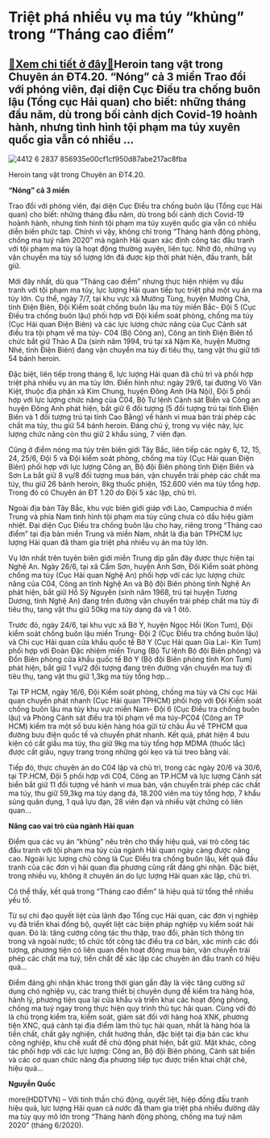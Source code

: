 Triệt phá nhiều vụ ma túy “khủng” trong “Tháng cao điểm”
========================================================

[:gift:Xem chi tiết ở đây:gift:](https://hddtvn.com/triet-pha-nhieu-vu-ma-tuy-khung-trong-thang-cao-diem/)Heroin tang vật trong Chuyên án ĐT4.20. “Nóng” cả 3 miền Trao đổi với phóng viên, đại diện Cục Điều tra chống buôn lậu (Tổng cục Hải quan) cho biết: những tháng đầu năm, dù trong bối cảnh dịch Covid-19 hoành hành, nhưng tình hình tội phạm ma túy xuyên quốc gia vẫn có nhiều …
-----------------------------------------------------------------------------------------------------------------------------------------------------------------------------------------------------------------------------------------------------------------------------------





![4412 6 2837 856935e00cf1cf950d87abe217ac8fba](https://haiquanonline.com.vn/stores/news_dataimages/anhnd/072020/15/17/in_article/4412_6-2837_856935e00cf1cf950d87abe217ac8fba.jpg?rt=20200716094535 "Heroin tang vật trong Chuyên án ĐT4.20.")


Heroin tang vật trong Chuyên án ĐT4.20.



**“Nóng” cả 3 miền**


Trao đổi với phóng viên, đại diện Cục Điều tra chống buôn lậu (Tổng cục Hải quan) cho biết: những tháng đầu năm, dù trong bối cảnh dịch Covid-19 hoành hành, nhưng tình hình tội phạm ma túy xuyên quốc gia vẫn có nhiều diễn biến phức tạp. Chính vì vậy, không chỉ trong “Tháng hành động phòng, chống ma tuý năm 2020” mà ngành Hải quan xác định công tác đấu tranh với tội phạm ma túy là hoạt động thường xuyên, liên tục. Nhờ đó, những vụ vận chuyển ma túy số lượng lớn đã được kịp thời phát hiện, đấu tranh, bắt giữ.


Mới đây nhất, dù qua “Tháng cao điểm” nhưng thực hiện nhiệm vụ đấu tranh với tội phạm ma túy, lực lượng Hải quan tiếp tục triệt phá một vụ án ma túy lớn. Cụ thể, ngày 7/7, tại khu vực xã Mường Tùng, huyện Mường Chà, tỉnh Điện Biên, Đội Kiểm soát chống buôn lậu ma túy miền Bắc- Đội 5 (Cục Điều tra chống buôn lậu) phối hợp với Đội kiểm soát phòng, chống ma túy (Cục Hải quan Điện Biên) và các lực lượng chức năng của Cục Cảnh sát điều tra tội phạm về ma túy- C04 (Bộ Công an), Công an tỉnh Điện Biên tổ chức bắt giữ Thào A Da (sinh năm 1994, trú tại xã Nậm Kè, huyện Mường Nhé, tỉnh Điện Biên) đang vận chuyển ma túy đi tiêu thụ, tang vật thu giữ tới 54 bánh heroin.


Đặc biệt, liên tiếp trong tháng 6, lực lượng Hải quan đã chủ trì và phối hợp triệt phá nhiều vụ án ma túy lớn. Điển hình như: ngày 29/6, tại đường Võ Văn Kiệt, thuộc địa phận xã Kim Chung, huyện Đông Anh (Hà Nội), Đội 5 phối hợp với lực lượng chức năng của C04, Bộ Tư lệnh Cảnh sát Biển và Công an huyện Đông Anh phát hiện, bắt giữ 6 đối tượng (5 đối tượng trú tại tỉnh Điện Biên và 1 đối tượng trú tại tỉnh Cao Bằng) về hành vi mua bán trái phép các chất ma túy, thu giữ 54 bánh heroin. Đáng chú ý, trong vụ việc này, lực lượng chức năng còn thu giữ 2 khẩu súng, 7 viên đạn.


Cũng ở điểm nóng ma túy trên biên giới Tây Bắc, liên tiếp các ngày 6, 12, 15, 24, 25/6, Đội 5 và Đội kiểm soát phòng, chống ma túy (Cục Hải quan Điện Biên) phối hợp với lực lượng Công an, Bộ đội Biên phòng tỉnh Điện Biên và Sơn La bắt giữ 8 vụ/8 đối tượng mua bán, vận chuyển trái phép các chất ma túy, thu giữ 26 bánh heroin, 8kg thuốc phiện, 152.600 viên ma túy tổng hợp. Trong đó có Chuyên án ĐT 1.20 do Đội 5 xác lập, chủ trì.


Ngoài địa bàn Tây Bắc, khu vực biên giới giáp với Lào, Campuchia ở miền Trung và phía Nam tình hình tội phạm ma túy cũng chưa có dấu hiệu giảm nhiệt. Đại diện Cục Điều tra chống buôn lậu cho hay, riêng trong “Tháng cao điểm” tại địa bàn miền Trung và miền Nam, nhất là địa bàn TPHCM lực lượng Hải quan đã tham gia triệt phá nhiều vụ án ma túy lớn.


Vụ lớn nhất trên tuyên biên giới miền Trung dịp gần đây được thực hiện tại Nghệ An. Ngày 26/6, tại xã Cẩm Sơn, huyện Anh Sơn, Đội Kiểm soát phòng chống ma túy (Cục Hải quan Nghệ An) phối hợp với các lực lượng chức năng của C04, Công an tỉnh Nghệ An và Bộ đội Biên phòng tỉnh Nghệ An phát hiện, bắt giữ Hồ Sỹ Nguyên (sinh năm 1968, trú tại huyện Tương Dương, tỉnh Nghệ An) đang trên đường vận chuyển trái phép chất ma túy đi tiêu thụ, tang vật thu giữ 50kg ma túy dạng đá và 1 ôtô.


Trước đó, ngày 24/6, tại khu vực xã Bờ Y, huyện Ngọc Hồi (Kon Tum), Đội kiểm soát chống buôn lậu miền Trung- Đội 2 (Cục Điều tra chống buôn lậu) và Chi cục Hải quan cửa khẩu quốc tế Bờ Y (Cục Hải quan Gia Lai- Kin Tum) phối hợp với Đoàn Đặc nhiệm miền Trung (Bộ Tư lệnh Bộ đội Biên phòng) và Đồn Biên phòng cửa khẩu quốc tế Bờ Y (Bộ đội Biên phòng tỉnh Kon Tum) phát hiện, bắt giữ 1 vụ/2 đối tượng đang trên đường vận chuyển ma tuý đi tiêu thụ, tang vật thu giữ 1,3kg ma túy tổng hợp…


Tại TP HCM, ngày 16/6, Đội Kiểm soát phòng, chống ma túy và Chi cục Hải quan chuyển phát nhanh (Cục Hải quan TPHCM) phối hợp với Đội Kiểm soát chống buôn lậu ma túy khu vực miền Nam- Đội 6 (Cục Điều tra chống buôn lậu) và Phòng Cảnh sát điều tra tội phạm về ma túy-PC04 (Công an TP HCM) kiểm tra một số bưu kiện hàng hóa gửi từ châu Âu về TPHCM qua đường bưu điện quốc tế và chuyển phát nhanh. Kết quả, phát hiện 4 bưu kiện có cất giấu ma túy, thu giữ 9kg ma túy tổng hợp MDMA (thuốc lắc) được cất giấu, ngụy trang trong những gói kẹo và túi treo bằng vải.


Tiếp đó, thực chuyên án do C04 lập và chủ trì, trong các ngày 20/6 và 30/6, tại TP.HCM, Đội 5 phối hợp với C04, Công an TP.HCM và lực lượng Cảnh sát biển bắt giữ 11 đối tượng về hành vi mua bán, vận chuyển trái phép các chất ma túy, thu giữ 59,3kg ma túy dạng đá, 18.200 viên ma túy tổng hợp, 7 khẩu súng quân dụng, 1 quả lựu đạn, 28 viên đạn và nhiều vật chứng có liên quan…


**Nâng cao vai trò của ngành Hải quan**


Điểm qua các vụ án “khủng” nêu trên cho thấy hiệu quả, vai trò công tác đấu tranh với tội phạm ma túy của ngành Hải quan ngày càng được nâng cao. Ngoài lực lượng chủ công là Cục Điều tra chống buôn lậu, kết quả đấu tranh của các đơn vị hải quan địa phương cũng rất đáng ghi nhận. Đặc biệt, trong nhiều vụ, không ít chuyên án do lực lượng Hải quan xác lập, chủ trì.


Có thể thấy, kết quả trong “Tháng cao điểm” là hiệu quả từ tổng thể nhiều yếu tố.


Từ sự chỉ đạo quyết liệt của lãnh đạo Tổng cục Hải quan, các đơn vị nghiệp vụ đã triển khai đồng bộ, quyết liệt các biện pháp nghiệp vụ kiểm soát hải quan. Đó là: tăng cường công tác thu thập, trao đổi, phân tích thông tin trong và ngoài nước; tổ chức tốt công tác điều tra cơ bản, xác minh các đối tượng, phương tiện có liên quan đến hoạt động mua bán, vận chuyển trái phép các chất ma tuý, tiền chất để xác lập các chuyên án đấu tranh có hiệu quả…


Điểm đáng ghi nhận khác trong thời gian gần đây là việc tăng cường sử dụng chó nghiệp vụ, các trang thiết bị chuyên dụng để kiểm tra hàng hóa, hành lý, phương tiện qua lại cửa khẩu và triển khai các hoạt động phòng, chống ma tuý ngay trong thực hiện quy trình thủ tục hải quan. Cùng với đó là chú trọng kiểm tra, kiểm soát, giám sát đối với hàng hoá XNK, phương tiện XNC, quá cảnh tại địa điểm làm thủ tục hải quan, nhất là hàng hóa là tiền chất, chất gây nghiện, chất hướng thần, đặc biệt tại địa bàn các khu công nghiệp, khu chế xuất để chủ động phát hiện, bắt giữ. Mặt khác, công tác phối hợp với các lực lượng: Công an, Bộ đội Biên phòng, Cảnh sát biển và các cơ quan chức năng địa phương tiếp tục được triển khai chặt chẽ, hiệu quả…




**Nguyễn Quốc**



more(HDDTVN) – Với tinh thần chủ động, quyết liệt, hiệp đồng đấu tranh hiệu quả, lực lượng Hải quan cả nước đã tham gia triệt phá nhiều đường dây ma túy quy mô lớn trong “Tháng hành động phòng, chống ma tuý năm 2020” (tháng 6/2020).

